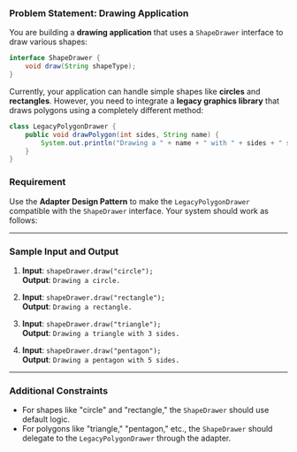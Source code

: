 ### Problem Statement: Drawing Application

You are building a **drawing application** that uses a `ShapeDrawer` interface to draw various shapes:

```java
interface ShapeDrawer {
    void draw(String shapeType);
}
```

Currently, your application can handle simple shapes like **circles** and **rectangles**. However, you need to integrate a **legacy graphics library** that draws polygons using a completely different method:

```java
class LegacyPolygonDrawer {
    public void drawPolygon(int sides, String name) {
        System.out.println("Drawing a " + name + " with " + sides + " sides.");
    }
}
```

### Requirement

Use the **Adapter Design Pattern** to make the `LegacyPolygonDrawer` compatible with the `ShapeDrawer` interface. Your system should work as follows:

---

### Sample Input and Output

1. **Input**: `shapeDrawer.draw("circle");`  
   **Output**: `Drawing a circle.`

2. **Input**: `shapeDrawer.draw("rectangle");`  
   **Output**: `Drawing a rectangle.`

3. **Input**: `shapeDrawer.draw("triangle");`  
   **Output**: `Drawing a triangle with 3 sides.`

4. **Input**: `shapeDrawer.draw("pentagon");`  
   **Output**: `Drawing a pentagon with 5 sides.`

---

### Additional Constraints

- For shapes like "circle" and "rectangle," the `ShapeDrawer` should use default logic.
- For polygons like "triangle," "pentagon," etc., the `ShapeDrawer` should delegate to the `LegacyPolygonDrawer` through the adapter.
